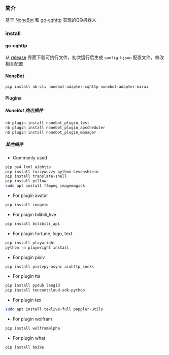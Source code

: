 ### 简介

基于 [NoneBot](https://github.com/nonebot/nonebot2) 和 [go-cqhttp](https://github.com/Mrs4s/go-cqhttp) 实现的QQ机器人

### install

#### go-cqhttp

从 [release](https://github.com/Mrs4s/go-cqhttp/releases) 界面下载可执行文件，初次运行后生成 `config.hjson` 配置文件，修改相关配置

#### NoneBot

```bash
pip install nb-cli nonebot-adapter-cqhttp nonebot-adapter-mirai
```

#### Plugins

##### NoneBot 商店插件
```bash
nb plugin install nonebot_plugin_test
nb plugin install nonebot_plugin_apscheduler
nb plugin install nonebot_plugin_manager
```

##### 其他插件

- Commonly used

```bash
pip bs4 lxml aiohttp
pip install fuzzywuzzy python-Levenshtein
pip install translate-shell
pip install pillow
sudo apt install ffmpeg imagemagick
```

- For plugin avatar

```bash
pip install imageio
```

- For plugin bilibili_live

```bash
pip install bilibili_api
```

- For plugin fortune, logo, text

```bash
pip install playwright
python -m playwright install
```

- For plugin pixiv

```bash
pip install pixivpy-async aiohttp_socks
```

- For plugin tts

```bash
pip install pydub langid
pip install tencentcloud-sdk-python
```
<!-- sudo apt install nodejs npm
sudo npm install wx-voice --save
sudo npm install wx-voice -g
sudo wx-voice compile -->

- For plugin tex

```bash
sudo apt install texlive-full poppler-utils
```

- For plugin wolfram

```bash
pip install wolframalpha
```

- For plugin what

```bash
pip install baike
```
